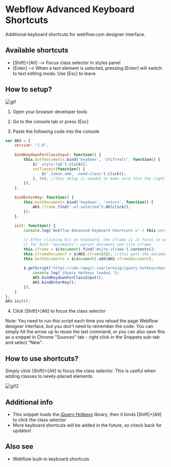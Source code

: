 # Webflow Advanced Keyboard Shortcuts
Additional keyboard shortcuts for webflow.com designer interface.

## Available shortcuts
* [Shift]+[Alt] --> Focus class selector in styles panel
* [Enter] --> When a text element is selected, pressing [Enter] will switch to text editing mode. Use [Esc] to leave.

## How to setup?

![gif](https://github.com/maciejsaw/webflow-advanced-keyboard-shortcuts/raw/master/keyboard%20webflow.gif)

1) Open your browser developer tools

2) Go to the console tab or press [Esc]

3) Paste the following code into the console

```javascript
var AKS = {
    version: "1.0",
    
    bindKeydownForClassInput: function() {
        this.bothDocuments.bind('keydown', 'shift+alt', function() {
            $('.style-tab').click();
            setTimeout(function() {
                $('.token.add, .need-class').click();
            }, 50); //this delay is needed to make sure that the right panel tab is switched
        });
    },
    
    bindEnterKey: function() {
        this.bothDocuments.bind('keydown', 'return', function() {
            AKS.iframe.find('.wf-selected').dblclick();
        });
    },
    
    init: function() {
        console.log('Webflow Advanced Keyboard Shortcuts v' + this.version);

        // After clicking Esc on keyboard, the iframe is in focus so we need to bind the keys 
        // for both "documents": parent document and site iframe
        this.iframe = $(document).find('#site-iframe').contents();
        this.iframeDocument = $(AKS.iframe[0]); //this gets the document object of the iframe
        this.bothDocuments = $(document).add(AKS.iframeDocument);
        
        $.getScript("https://cdn.rawgit.com/jeresig/jquery.hotkeys/master/jquery.hotkeys.js", function() {
            console.log('jQuery Hotkeys loaded.');
            AKS.bindKeydownForClassInput();
            AKS.bindEnterKey();
        });
    }
};
AKS.init();
```

4) Click [Shift]+[Alt] to focus the class selector

Note: You need to run this script each time you reload the page Webflow designer interface, but you don't need to remember the code. You can simply hit the arrow up to reuse the last command, or you can also save this as a snippet in Chrome "Sources" tab - right click in the Snippets sub-tab and select "New".

## How to use shortcuts?

Simply click [Shift]+[Alt] to focus the class selector. 
This is useful when adding classes to newly-placed elements.

![gif2](https://raw.githubusercontent.com/maciejsaw/webflow-advanced-keyboard-shortcuts/master/keyboard%20webflow2.gif)


## Additional info
* This snippet loads the [jQuery Hotkeys](https://github.com/jeresig/jquery.hotkeys) library, then it binds [Shift]+[Alt] to click the class selector
* More keyboard shortcuts will be added in the future, so check back for updates!


## Also see 
* Webflow built-in keyboard shortcuts
